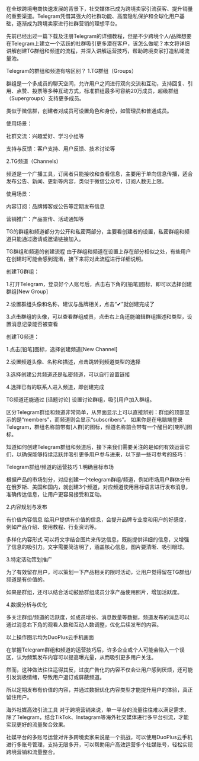 在全球跨境电商快速发展的背景下，社交媒体已成为跨境卖家引流获客、提升销量的重要渠道。Telegram凭借其强大的社群功能、高度隐私保护和全球化用户基础，逐渐成为跨境卖家进行社群营销的理想平台。

先前已经出过一篇下载及注册Telegram的详细教程，但是不少跨境个人/品牌想要在Telegram上建立一个活跃的社群吸引更多潜在客户，该怎么做呢？本文将详细讲解创建TG群组和频道的流程，并深入讲解运营技巧，帮助跨境卖家打造私域流量池。

Telegram的群组和频道有啥区别？
1.TG群组（Groups）

群组是一个多成员的聊天空间，允许用户之间进行双向交流和互动，支持回复、引用、点赞、投票等多种互动方式，标准群组最多可容纳20万成员，超级群组（Supergroups）支持更多成员。

类似于微信群，创建者对成员可设置角色和身份，如管理员和普通成员。

使用场景：

社群交流：兴趣爱好、学习小组等

支持与反馈：客户支持、用户反馈、技术讨论等

2.TG频道（Channels）

频道是一个广播工具，订阅者只能接收和查看信息，主要用于单向信息传播，适合发布公告、新闻、更新等内容，类似于微信公众号，订阅人数无上限。

使用场景：

内容订阅：品牌博客或公告等定期发布信息

营销推广：产品宣传、活动通知等

TG的群组和频道都分为公开和私密两部分，主要看创建者的设置，私密群组和频道只能通过邀请或邀请链接加入。

TG群组和频道的创建流程
由于群组和频道在设置上存在部分相似之处，有些用户在创建时可能会感到混淆，接下来将对此流程进行详细说明。

创建TG群组：

1.打开Telegram，登录好个人账号后，点击右下角的[铅笔]图标，即可以选择创建群组[New Group]



2.设置群组头像和名称，建议与品牌相关，点击“✔”就创建完成了



3.点击群组的头像，可以查看群组成员，点击右上角还能编辑群组描述和类型，设置消息记录能否被查看



创建TG频道：

1.点击[铅笔]图标，选择创建频道[New Channel]



2.设置频道头像、名称和描述，点击跳转到频道类型的选择

3.选择创建公共频道还是私密频道，可以自行设置链接

4.选择已有的联系人进入频道，即创建完成



TG频道还能通过 [话题讨论] 设置讨论群组，吸引用户加入群组。



区分Telegram群组和频道非常简单，从界面显示上可以直接辨别：群组的顶部显示的是“members”，而频道则会显示“subscribers”。
如果你是在电脑端登录Telegram，群组名称前带有[人群]的图标，频道名称前会带有一个醒目的[喇叭]图标。


知道如何创建Telegram群组和频道后，接下来我们需要关注的是如何有效运营它们，以确保能够持续活跃并吸引更多用户参与进来，以下是一些可参考的技巧：

Telegram群组/频道的运营技巧
1.明确目标市场

根据产品的市场划分，对应创建一个telegram群组/频道，例如市场用户群体分布在俄罗斯、美国和国内，就创建3个频道，对应频道使用目标语言进行发布消息，准确传达信息，让用户更容易接受和互动。

2.内容规划与发布

有价值内容信息
给用户提供有价值的信息，会提升品牌专业度和用户的好感度，例如产品介绍、使用教程、行业资讯等。

多样化内容形式
可以将文字结合图片来传达信息，既能提供详细的信息，又增强了信息的吸引力。文字需要简洁明了，涵盖核心信息，图片要清晰、吸引眼球。

3.特定活动策划推广

为了有效留存用户，可以策划一下产品相关的限时活动，让用户觉得留在TG群组/频道是有价值的。

如果是群组，还可以结合活动鼓励群组成员分享产品使用照片，增加活跃度。

4.数据分析与优化

多关注群组/频道的活跃度，如成员增长、消息数量等数据，频道发布的消息可以通过消息右下角的观看人数和互动人数调整，优化后续发布的内容。


以上操作图示均为DuoPlus云手机画面

在掌握Telegram群组和频道的运营技巧后，许多企业或个人可能会陷入一个误区，认为频繁发布内容可以提高曝光量，从而吸引更多用户关注。

然而，这种做法往往适得其反，过度广告化的内容不仅会让用户感到厌烦，还可能引发消极情绪，导致用户退订或屏蔽频道。

所以定期发布有价值的内容，并通过数据优化内容类型才能提升用户的体验，真正留住用户。

海外社媒高效引流工具
对于跨境营销来说，单一平台的流量往往难以满足需求，除了Telegram，结合TikTok、Instagram等海外社交媒体进行多平台引流，才能实现更好的流量聚合效果。

社媒平台的多账号运营对许多跨境卖家来说是一个挑战，可以使用DuoPlus云手机进行多账号管理，支持无限多开，可以帮助用户高效运营多个社媒账号，轻松实现跨境营销和流量整合。



